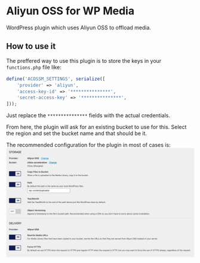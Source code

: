 # Aliyun OSS for WP Media
WordPress plugin which uses Aliyun OSS to offload media.

## How to use it
The preffered way to use this plugin is to store the keys in your `functions.php` file like:
```php
define('ACOSSM_SETTINGS', serialize([
    'provider' => 'aliyun',
    'access-key-id' => '***************',
    'secret-access-key' => '***************',
]));
```
Just replace the `***************` fields with the actual credentials.

From here, the plugin will ask for an existing bucket to use for this. Select the region and set the bucket name and that should be it.

The recommended configuration for the plugin in most of cases is:
![Aliyun OSS Media](assets/img/aliyun-oss-media.png)